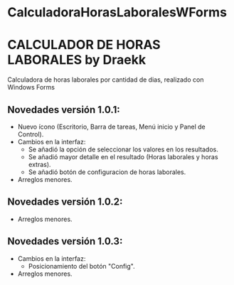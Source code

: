 # CalculadoraHorasLaboralesWForms
CALCULADOR DE HORAS LABORALES by Draekk
==========================================
Calculadora de horas laborales por cantidad de dias, realizado con Windows Forms

## Novedades versión 1.0.1:
- Nuevo ícono (Escritorio, Barra de tareas, Menú inicio y Panel de Control).
- Cambios en la interfaz:
  - Se añadió la opción de seleccionar los valores en los resultados.
  - Se añadió mayor detalle en el resultado (Horas laborales y horas extras).
  - Se añadió botón de configuracion de horas laborales.
- Arreglos menores.

## Novedades versión 1.0.2:
- Arreglos menores.

## Novedades versión 1.0.3:
- Cambios en la interfaz:
  - Posicionamiento del botón "Config".
- Arreglos menores.
